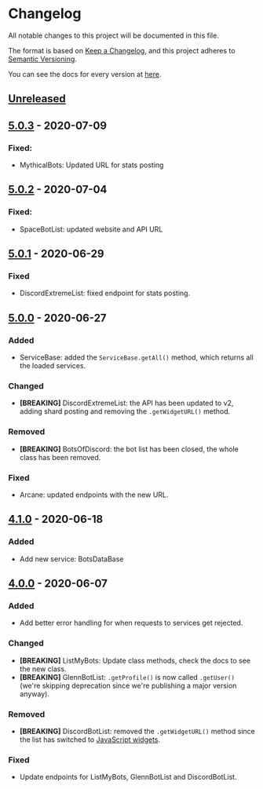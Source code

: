 # Changelog
All notable changes to this project will be documented in this file.

The format is based on [Keep a Changelog](https://keepachangelog.com/en/1.0.0/),
and this project adheres to [Semantic Versioning](https://semver.org/spec/v2.0.0.html).

You can see the docs for every version at [here](#/docs).

## [Unreleased]

## [5.0.3] - 2020-07-09
### Fixed:
- MythicalBots: Updated URL for stats posting

## [5.0.2] - 2020-07-04
### Fixed:
- SpaceBotList: updated website and API URL

## [5.0.1] - 2020-06-29
### Fixed
- DiscordExtremeList: fixed endpoint for stats posting.

## [5.0.0] - 2020-06-27
### Added
- ServiceBase: added the `ServiceBase.getAll()` method, which returns all the loaded services.

### Changed
- **[BREAKING]** DiscordExtremeList: the API has been updated to v2, adding shard posting and removing the `.getWidgetURL()` method.

### Removed
- **[BREAKING]** BotsOfDiscord: the bot list has been closed, the whole class has been removed.

### Fixed
- Arcane: updated endpoints with the new URL.

## [4.1.0] - 2020-06-18
### Added
- Add new service: BotsDataBase

## [4.0.0] - 2020-06-07
### Added
- Add better error handling for when requests to services get rejected.

### Changed
- **[BREAKING]** ListMyBots: Update class methods, check the docs to see the new class.
- **[BREAKING]** GlennBotList: `.getProfile()` is now called `.getUser()` (we're skipping deprecation since we're publishing a major version anyway).

### Removed
- **[BREAKING]** DiscordBotList: removed the `.getWidgetURL()` method since the list has switched to [JavaScript widgets](https://docs.discordbotlist.com/javascript-widget).

### Fixed
- Update endpoints for ListMyBots, GlennBotList and DiscordBotList.

[Unreleased]: https://github.com/dbots-pkg/dbots.js/compare/v5.0.3...HEAD
[4.0.0]: https://github.com/dbots-pkg/dbots.js/compare/v3.0.1...v4.0.0
[4.1.0]: https://github.com/dbots-pkg/dbots.js/compare/v4.0.0...v4.1.0
[5.0.0]: https://github.com/dbots-pkg/dbots.js/compare/v4.1.0...v5.0.0
[5.0.1]: https://github.com/dbots-pkg/dbots.js/compare/v5.0.0...v5.0.1
[5.0.2]: https://github.com/dbots-pkg/dbots.js/compare/v5.0.1...v5.0.2
[5.0.3]: https://github.com/dbots-pkg/dbots.js/compare/v5.0.2...v5.0.3

